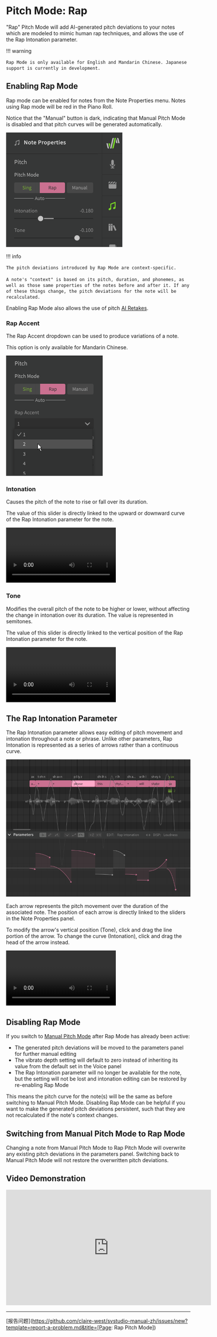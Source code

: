 # Pitch Mode: Rap

"Rap" Pitch Mode will add AI-generated pitch deviations to your notes which are modeled to mimic human rap techniques, and allows the use of the Rap Intonation parameter.

!!! warning

    Rap Mode is only available for English and Mandarin Chinese. Japanese support is currently in development.

## Enabling Rap Mode

Rap mode can be enabled for notes from the Note Properties menu. Notes using Rap mode will be red in the Piano Roll.

Notice that the "Manual" button is dark, indicating that Manual Pitch Mode is disabled and that pitch curves will be generated automatically.

![Rap Mode](../img/ai-functions/pitch-mode-rap.png)

!!! info

    The pitch deviations introduced by Rap Mode are context-specific.

    A note's "context" is based on its pitch, duration, and phonemes, as well as those same properties of the notes before and after it. If any of these things change, the pitch deviations for the note will be recalculated.

Enabling Rap Mode also allows the use of pitch [AI Retakes](ai-retakes.md).

### Rap Accent

The Rap Accent dropdown can be used to produce variations of a note.

This option is only available for Mandarin Chinese.

![Rap Accent dropdown](../img/ai-functions/rap-accent.png)

### Intonation

Causes the pitch of the note to rise or fall over its duration.

The value of this slider is directly linked to the upward or downward curve of the Rap Intonation parameter for the note.

![type:video](../img/ai-functions/rap-intonation-slider-2.mp4)

### Tone

Modifies the overall pitch of the note to be higher or lower, without affecting the change in intonation over its duration. The value is represented in semitones.

The value of this slider is directly linked to the vertical position of the Rap Intonation parameter for the note.

![type:video](../img/ai-functions/rap-tone-slider-2.mp4)

## The Rap Intonation Parameter

The Rap Intonation parameter allows easy editing of pitch movement and intonation throughout a note or phrase. Unlike other parameters, Rap Intonation is represented as a series of arrows rather than a continuous curve.

![The Rap Intonation Parameter](../img/parameters/rap-intonation.png)

Each arrow represents the pitch movement over the duration of the associated note. The position of each arrow is directly linked to the sliders in the Note Properties panel.

To modify the arrow's vertical position (Tone), click and drag the line portion of the arrow. To change the curve (Intonation), click and drag the head of the arrow instead.

![type:video](../img/parameters/rap-intonation-2.mp4)

## Disabling Rap Mode

If you switch to [Manual Pitch Mode](../advanced/pitch-mode-manual.md) after Rap Mode has already been active:

* The generated pitch deviations will be moved to the parameters panel for further manual editing
* The vibrato depth setting will default to zero instead of inheriting its value from the default set in the Voice panel
* The Rap Intonation parameter will no longer be available for the note, but the setting will not be lost and intonation editing can be restored by re-enabling Rap Mode

This means the pitch curve for the note(s) will be the same as before switching to Manual Pitch Mode. Disabling Rap Mode can be helpful if you want to make the generated pitch deviations persistent, such that they are not recalculated if the note's context changes.

## Switching from Manual Pitch Mode to Rap Mode

Changing a note from Manual Pitch Mode to Rap Pitch Mode will overwrite any existing pitch deviations in the parameters panel. Switching back to Manual Pitch Mode will not restore the overwritten pitch deviations.

## Video Demonstration

<iframe width="560" height="315" src="https://www.youtube-nocookie.com/embed/Z6OB3jHiBBk" title="YouTube video player" frameborder="0" allowfullscreen></iframe>

---

[报告问题](https://github.com/claire-west/svstudio-manual-zh/issues/new?template=report-a-problem.md&title=[Page: Rap Pitch Mode])